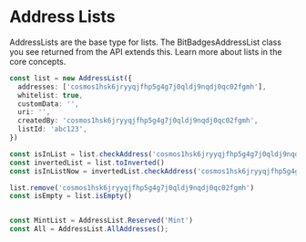 # Address Lists

AddressLists are the base type for lists. The BitBadgesAddressList class you see returned from the API extends this. Learn more about lists in the core concepts.

```typescript
const list = new AddressList({
  addresses: ['cosmos1hsk6jryyqjfhp5g4g7j0qldj9nqdj0qc02fgmh'],
  whitelist: true,
  customData: '',
  uri: '',
  createdBy: 'cosmos1hsk6jryyqjfhp5g4g7j0qldj9nqdj0qc02fgmh',
  listId: 'abc123',
})

const isInList = list.checkAddress('cosmos1hsk6jryyqjfhp5g4g7j0qldj9nqdj0qc02fgmh') // true
const invertedList = list.toInverted()
const isInListNow = invertedList.checkAddress('cosmos1hsk6jryyqjfhp5g4g7j0qldj9nqdj0qc02fgmh') // false

list.remove('cosmos1hsk6jryyqjfhp5g4g7j0qldj9nqdj0qc02fgmh')
const isEmpty = list.isEmpty()


const MintList = AddressList.Reserved('Mint')
const All = AddressList.AllAddresses();
```
